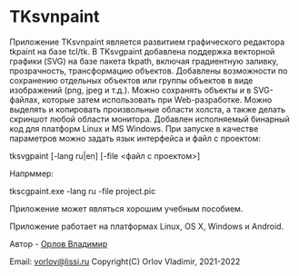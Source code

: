 # TKsvnpaint
Приложение TKsvnpaint является развитием графического редактора tkpaint на базе tcl/tk.
В TKsvgpaint добавлена поддержка векторной графики (SVG) на базе пакета tkpath, 
включая градиентную заливку, прозрачность, трансформацию объектов.
Добавлены возможности по сохранению отдельных объектов или 
группы объектов в виде изображений (png, jpeg и т.д.).
Можно сохранять объекты и в SVG-файлах, которые затем использовать при Web-разработке.
Можно выделять и копировать произвольные области холста, а также
делать скриншот любой области монитора.
Добавлен исполняемый бинарный код для платформ Linux и MS Windows.
При запуске в качестве параметров можно задать язык интерфейса и файл с проектом:

tksvgpaint [-lang ru|en] [-file <файл с проектом>]

Напрммер:

tkscgpaint.exe -lang ru -file project.pic

Приложение может являться хорошим учебным пособием.

Приложение работает на платформах Linux, OS X, Windows и Android.

Автор - [Орлов Владимир](http://museum.lissi-crypto.ru/)

Email: vorlov@lissi.ru
Copyright(C) Orlov Vladimir, 2021-2022
